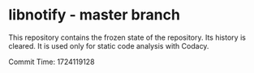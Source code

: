 # libnotify - master branch

This repository contains the frozen state of the repository.
Its history is cleared. It is used only for static code
analysis with Codacy.

Commit Time: 1724119128